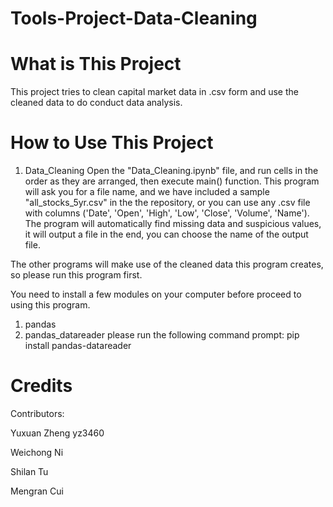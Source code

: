# Tools-Project-Data-Cleaning

# What is This Project
This project tries to clean capital market data in .csv form and use the cleaned data to do conduct data analysis. 

# How to Use This Project
1. Data_Cleaning
Open the "Data_Cleaning.ipynb" file, and run cells in the order as they are arranged, then execute main() function. This program will ask you for a file name, and we have included a sample "all_stocks_5yr.csv" in the the repository, or you can use any .csv file with columns ('Date', 'Open', 'High', 'Low', 'Close', 'Volume', 'Name'). The program will automatically find missing data and suspicious values, it will output a file in the end, you can choose the name of the output file. 

The other programs will make use of the cleaned data this program creates, so please run this program first. 

You need to install a few modules on your computer before proceed to using this program. 
1. pandas
2. pandas_datareader
   please run the following command prompt: pip install pandas-datareader
   
# Credits
Contributors:

Yuxuan Zheng yz3460

Weichong Ni

Shilan Tu

Mengran Cui

